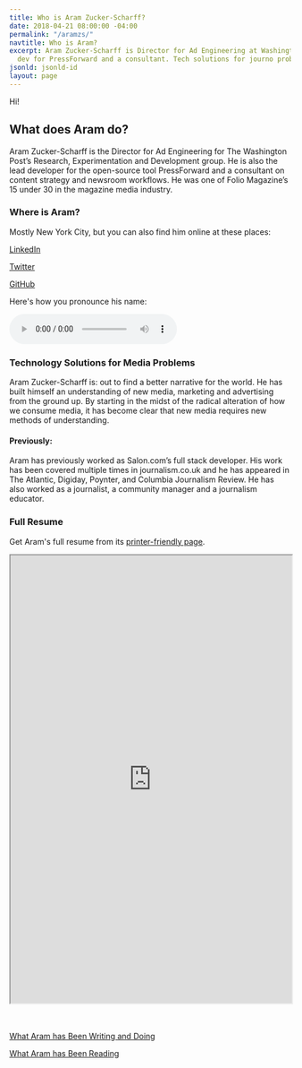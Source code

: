 ```yaml
---
title: Who is Aram Zucker-Scharff?
date: 2018-04-21 08:00:00 -04:00
permalink: "/aramzs/"
navtitle: Who is Aram?
excerpt: Aram Zucker-Scharff is Director for Ad Engineering at Washington Post, lead
  dev for PressForward and a consultant. Tech solutions for journo problems.
jsonld: jsonld-id
layout: page
---
```


Hi!

## What does Aram do?

Aram Zucker-Scharff is the Director for Ad Engineering for The Washington Post’s Research, Experimentation and Development group. He is also the lead developer for the open-source tool PressForward and a consultant on content strategy and newsroom workflows. He was one of Folio Magazine’s 15 under 30 in the magazine media industry.

### Where is Aram?

Mostly New York City, but you can also find him online at these places:

[LinkedIn](http://bit.ly/aramzs)

[Twitter](http://twitter.com/chronotope)

[GitHub](http://github.com/AramZS)

Here's how you pronounce his name: 

<audio controls>
  <source src="https://github.com/AramZS/aramzs.github.io/blob/master/_includes/aram-name.mp3?raw=true" type="audio/mp3">
  <source src="https://github.com/AramZS/aramzs.github.io/blob/master/_includes/aram-name.ogg?raw=true" type="audio/ogg">
  <source src="https://github.com/AramZS/aramzs.github.io/blob/master/_includes/aram-name.webm?raw=true" type="audio/webm">
  <p>Your browser doesn't support HTML5 audio. Here is a <a href="https://github.com/AramZS/aramzs.github.io/blob/master/_includes/aram-name.mp3?raw=true">link to the audio</a> instead.</p>
</audio>

### Technology Solutions for Media Problems

Aram Zucker-Scharff is: out to find a better narrative for the world. He has built himself an understanding of new media, marketing and advertising from the ground up. By starting in the midst of the radical alteration of how we consume media, it has become clear that new media requires new methods of understanding.

#### Previously:

Aram has previously worked as Salon.com’s full stack developer. His work has been covered multiple times in journalism.co.uk and he has appeared in The Atlantic, Digiday, Poynter, and Columbia Journalism Review. He has also worked as a journalist, a community manager and a journalism educator.

### Full Resume

Get Aram's full resume from its [printer-friendly page](https://aramzs.github.io/resume/).
<iframe src="https://aramzs.github.io/resume/" width="100%" height="800px"></iframe>

<br /> <br />
[What Aram has Been Writing and Doing](http://aramzs.me)

[What Aram has Been Reading](http://chronoto.pe)
